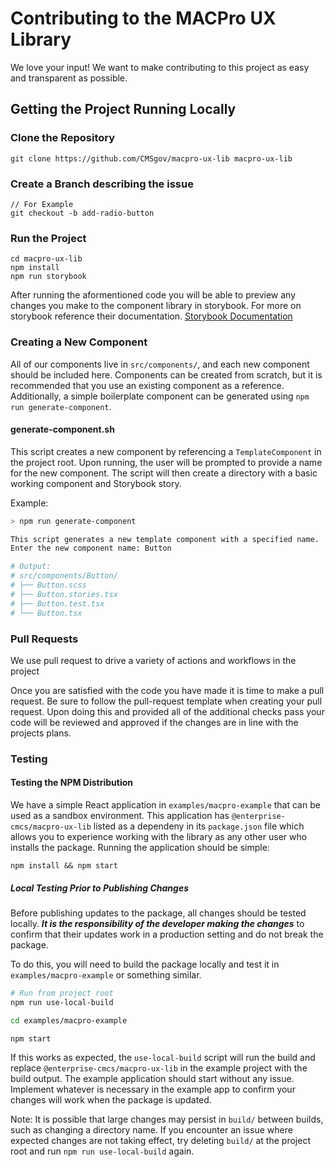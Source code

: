 <!--
Render Markdown in VS Code

SHIFT + CMD/CTRL + V
-->

# Contributing to the MACPro UX Library

We love your input! We want to make contributing to this project as easy and transparent as possible.

## Getting the Project Running Locally

### Clone the Repository

```
git clone https://github.com/CMSgov/macpro-ux-lib macpro-ux-lib
```

### Create a Branch describing the issue

```
// For Example
git checkout -b add-radio-button
```

### Run the Project

```
cd macpro-ux-lib
npm install
npm run storybook
```

After running the aformentioned code you will be able to preview any changes you make to the component library in storybook. For more on storybook reference their documentation.
[Storybook Documentation](https://storybook.js.org/docs/react/get-started/introduction)

### Creating a New Component

All of our components live in `src/components/`, and each new component should be included here. Components can be created from scratch, but it is recommended that you use an existing component as a reference. Additionally, a simple boilerplate component can be generated using `npm run generate-component`.

#### generate-component.sh

This script creates a new component by referencing a `TemplateComponent` in the project root. Upon running, the user will be prompted to provide a name for the new component. The script will then create a directory with a basic working component and Storybook story.

Example:

```bash
> npm run generate-component

This script generates a new template component with a specified name.
Enter the new component name: Button

# Output:
# src/components/Button/
# ├── Button.scss
# ├── Button.stories.tsx
# ├── Button.test.tsx
# └── Button.tsx
```

### Pull Requests

We use pull request to drive a variety of actions and workflows in the project

Once you are satisfied with the code you have made it is time to make a pull request. Be sure to follow the pull-request template when creating your pull request. Upon doing this and provided all of the additional checks pass your code will be reviewed and approved if the changes are in line with the projects plans.

### Testing

#### Testing the NPM Distribution

We have a simple React application in `examples/macpro-example` that can be used as a sandbox environment. This application has `@enterprise-cmcs/macpro-ux-lib` listed as a dependeny in its `package.json` file which allows you to experience working with the library as any other user who installs the package. Running the application should be simple:

```
npm install && npm start
```

##### Local Testing Prior to Publishing Changes

Before publishing updates to the package, all changes should be tested locally. _**It is the responsibility of the developer making the changes**_ to confirm that their updates work in a production setting and do not break the package.

To do this, you will need to build the package locally and test it in `examples/macpro-example` or something similar.

```bash
# Run from project root
npm run use-local-build

cd examples/macpro-example

npm start
```

If this works as expected, the `use-local-build` script will run the build and replace `@enterprise-cmcs/macpro-ux-lib` in the example project with the build output. The example application should start without any issue. Implement whatever is necessary in the example app to confirm your changes will work when the package is updated.

Note: It is possible that large changes may persist in `build/` between builds, such as changing a directory name. If you encounter an issue where expected changes are not taking effect, try deleting `build/` at the project root and run `npm run use-local-build` again.
